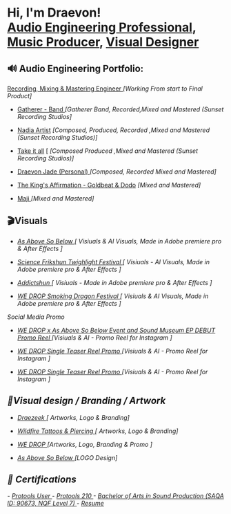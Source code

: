 <h1>Hi, I'm Draevon! <br/><a href="https://www.linkedin.com/in/draevon-jade-17142413b/">Audio Engineering Professional</a>, <a href="https://soundcloud.com/we-drop">Music Producer</a>, <a href="https://drive.google.com/drive/folders/1MCi9k973U831XSAMLubi4rGs8duPyprQ?usp=sharing">Visual Designer</a></h1>

<h2> 🔊 Audio Engineering Portfolio:</h2>
<a href="https://github.com/DraevonCreative/SunsetRecordingStudios">Recording, Mixing & Mastering Engineer </a> <em> [Working From start to Final Product]</em></p>

- <a href="https://drive.google.com/file/d/1eylX8JYLl7DSVYeujQKEjrabYbjZgo_o/view?usp=sharing">Gatherer - Band </a><em> [Gatherer Band, Recorded,Mixed and Mastered (Sunset Recording Studios]</em></p>
- <a href="https://drive.google.com/file/d/1rQ1UdmEcJKbOMCAXe9XUNWsC7oSg03GV/view?usp=sharing">Nadia Artist</a> <em>[Composed, Produced, Recorded ,Mixed and Mastered (Sunset Recording Studios)]</em></p>
- <a href="https://drive.google.com/file/d/1228d5w0vcgo29mR0KYZiVG3bM9AfuVnM/view?usp=drive_link">Take it all</a> [<em> [Composed Produced ,Mixed and Mastered (Sunset Recording Studios)]</em></p>
- <a href="https://drive.google.com/file/d/1rQ1UdmEcJKbOMCAXe9XUNWsC7oSg03GV/view?usp=drive_link">Draevon Jade (Personal) </a><em> [Composed, Recorded Mixed and Mastered]</em></p>
- <a href="https://drive.google.com/file/d/1mYGfqv3B8v7b3GsHERadbQe1NrUDbyhT/view?usp=sharing">The King's Affirmation - Goldbeat & Dodo</a><em> [Mixed and Mastered]</em></p>
- <a href="https://drive.google.com/file/d/1NvlBI4NyGohYbbBbBlS8v-Ij9CNQgb1p/view?usp=sharing">Maji </a><em> [Mixed and Mastered]</em></p>


<h2> 🎬Visuals </h2>

- <em><a href="https://drive.google.com/file/d/1nCWzyWj3lvPqftq1UZrS3ySGOZprs5po/view?usp=sharing">As Above So Below </a><em> [ Visiuals & AI Visuals, Made in Adobe premiere pro & After Effects ]</em></p>
- <a href="https://drive.google.com/file/d/1DKlLoXy9pyDYjet8pjsgb5_fNf9DRhkE/view?usp=sharing">Science Frikshun Twighlight Festival </a><em> [ Visiuals - AI Visuals, Made in Adobe premiere pro & After Effects ]</em></p>
- <a href="https://drive.google.com/file/d/1KKlbG0Y-t_m0J4BgGUN9uYjamN18tOcW/view?usp=sharing">Addictshun </a><em> [ Visiuals - Made in Adobe premiere pro & After Effects ]</em></p>
- <a href="https://drive.google.com/file/d/12HyrNqmEFvoK8CK_3c4_we2S9ZoWiVpo/view?usp=sharing">WE DROP Smoking Dragon Festival  </a><em> [ Visiuals & AI Visuals, Made in Adobe premiere pro & After Effects ]</em></p>

Social Media Promo
- <a href="https://drive.google.com/file/d/1rYgVQYOauFEAu7iXcuhjw-3q_Yg1Cl5w/view?usp=sharing">WE DROP x As Above So Below Event and Sound Museum EP DEBUT Promo Reel </a><em>[Visiuals & AI - Promo Reel for Instagram ]</em></p>
- <a href="https://drive.google.com/file/d/1Y2vRX3qtXhL2ylyoGFYGd1kWNNuZXTXN/view?usp=sharing">WE DROP Single Teaser Reel Promo </a><em>[Visiuals & AI - Promo Reel for Instagram ]</em></p>
- <a href="https://drive.google.com/file/d/1T9yFSd1uynLcREIM-sXaLZrVxLE13N3u/view?usp=sharing">WE DROP Single Teaser Reel Promo </a><em>[Visiuals & AI - Promo Reel for Instagram ]</em></p>

<h2> 🎨Visual design / Branding / Artwork  </h2>

- <a href="https://drive.google.com/drive/folders/15lrHgjoiXvDYjqnZDt5L3zLo5_Am47GE?usp=sharing"> Draezeek </a><em>[ Artworks, Logo & Branding]</em></p>
- <a href="https://drive.google.com/drive/folders/1TyHjz_8LtMjDu7nHZt671UbEKA_2qSUV?usp=sharing"> Wildfire Tattoos & Piercing </a><em>[ Artworks, Logo & Branding]</em></p>
- <a href="https://drive.google.com/drive/folders/113C5RRV3rrEL8zMiqsSDVff3gXUVMDkA?usp=sharing"> WE DROP </a><em>[Artworks, Logo, Branding & Promo ]</em></p>
- <a href="https://drive.google.com/drive/folders/113C5RRV3rrEL8zMiqsSDVff3gXUVMDkA?usp=sharing"> As Above So Below </a><em>[LOGO Design]</em></p>




 <h2>📄 Certifications</h2>
 - <a href="http://training.digidesign.com/listings/listing_admin/user_cert4.cfm?id=4628667&courseid=222">Protools User </a>
 - <a href="http://training.digidesign.com/listings/listing_admin/user_cert4.cfm?id=4628667&courseid=230">Protools 210 </a>
  - <a href="https://allqs.saqa.org.za/showQualification.php?id=111823"> Bachelor of Arts in Sound Production (SAQA ID: 90673, NQF Level 7) </a>
 - <a href="https://drive.google.com/file/d/1rim09HdJs2VozL0DfIOuAuwGjnYLhmqY/view?usp=sharing">Resume </a>
<!--
**joshmadakor1/joshmadakor1** is a ✨ _special_ ✨ repository because its `README.md` (this file) appears on your GitHub profile.

Here are some ideas to get you started:

- 🔭 I’m currently working on ...
- 🌱 I’m currently learning ...
- 👯 I’m looking to collaborate on ...
- 🤔 I’m looking for help with ...
- 💬 Ask me about ...
- 📫 How to reach me: ...
- 😄 Pronouns: ...
- ⚡ Fun fact: ...
-->
